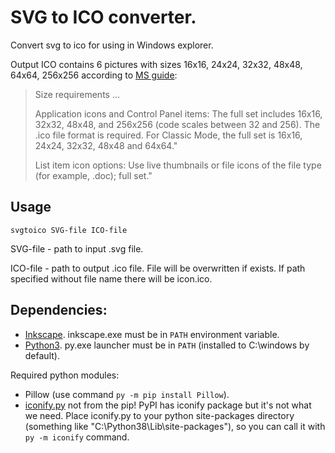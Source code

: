 # SVG to ICO converter.
Convert svg to ico for using in Windows explorer.

Output ICO contains 6 pictures with sizes 16x16, 24x24, 32x32, 48x48, 64x64, 256x256
according to [MS guide](https://docs.microsoft.com/en-us/windows/win32/uxguide/vis-icons):
> Size requirements ...
>
> Application icons and Control Panel items:
> The full set includes 16x16, 32x32, 48x48, and 256x256
> (code scales between 32 and 256). The .ico file format is required.
> For Classic Mode, the full set is 16x16, 24x24, 32x32, 48x48 and 64x64."
>
> List item icon options: Use live thumbnails or file icons of the file type
> (for example, .doc); full set."

## Usage
`svgtoico SVG-file ICO-file`

SVG-file - path to input .svg file.

ICO-file - path to output .ico file. File will be overwritten if exists.
If path specified without file name there will be icon.ico.

## Dependencies:
* [Inkscape](https://inkscape.org/). inkscape.exe must be in `PATH`
environment variable.
* [Python3](https://www.python.org/). py.exe launcher must be in `PATH`
(installed to C:\windows by default).

Required python modules:
* Pillow (use command `py -m pip install Pillow`).
* [iconify.py](https://learning-python.com/iconify.html) not from the pip!
PyPI has iconify package but it's not what we need.
Place iconify.py to your python site-packages directory
(something like "C:\Python38\Lib\site-packages"),
so you can call it with `py -m iconify` command.
